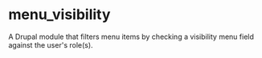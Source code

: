 # menu_visibility
A Drupal module that filters menu items by checking a visibility menu field against the user's role(s).
